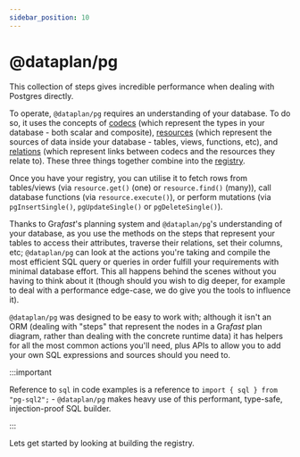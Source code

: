 ```yaml
---
sidebar_position: 10
---
```


# @dataplan/pg

This collection of steps gives incredible performance when dealing with
Postgres directly.

To operate, `@dataplan/pg` requires an understanding of your database. To do
so, it uses the concepts of [codecs](./registry/codecs) (which represent the types in
your database - both scalar and composite), [resources](./registry/resources) (which
represent the sources of data inside your database - tables, views, functions,
etc), and [relations](./registry/relations) (which represent links between codecs and
the resources they relate to). These three things together combine into the
[registry](./registry/).

Once you have your registry, you can utilise it to fetch rows from tables/views
(via `resource.get()` (one) or `resource.find()` (many)), call database
functions (via `resource.execute()`), or perform mutations (via
`pgInsertSingle()`, `pgUpdateSingle()` or `pgDeleteSingle()`).

Thanks to Gra*fast*'s planning system and `@dataplan/pg`'s understanding of
your database, as you use the methods on the steps that represent your
tables to access their attributes, traverse their relations, set their
columns, etc; `@dataplan/pg` can look at the actions you're taking and compile
the most efficient SQL query or queries in order fulfill your requirements with
minimal database effort. This all happens behind the scenes without you having
to think about it (though should you wish to dig deeper, for example to deal
with a performance edge-case, we do give you the tools to influence it).

`@dataplan/pg` was designed to be easy to work with; although it isn't an ORM
(dealing with "steps" that represent the nodes in a Gra*fast* plan diagram,
rather than dealing with the concrete runtime data) it has helpers for all
the most common actions you'll need, plus APIs to allow you to add your own
SQL expressions and sources should you need to.

:::important

Reference to `sql` in code examples is a reference to `import { sql } from
"pg-sql2";` - `@dataplan/pg` makes heavy use of this performant, type-safe,
injection-proof SQL builder.

:::

Lets get started by looking at building the registry.
